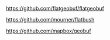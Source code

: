 https://github.com/flatgeobuf/flatgeobuf

https://github.com/mourner/flatbush

https://github.com/mapbox/geobuf